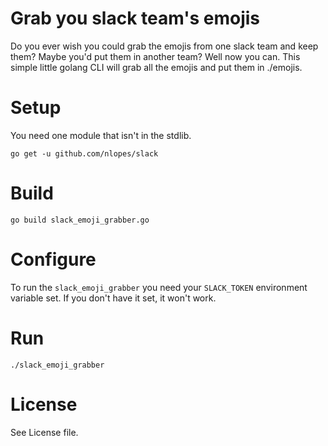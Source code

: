 
# Grab you slack team's emojis

Do you ever wish you could grab the emojis from one slack team and keep them? Maybe you'd put them in another team? Well now you can. This simple little golang CLI will grab all the emojis and put them in ./emojis.

# Setup

You need one module that isn't in the stdlib.

`go get -u github.com/nlopes/slack`

# Build

`go build slack_emoji_grabber.go`

# Configure
To run the `slack_emoji_grabber` you need your `SLACK_TOKEN` environment variable set. If you don't have it set, it won't work.

# Run
`./slack_emoji_grabber`


# License
See License file.
